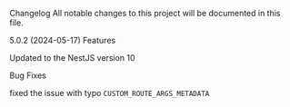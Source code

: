 Changelog
All notable changes to this project will be documented in this file.

5.0.2 (2024-05-17)
Features

Updated to the NestJS version 10

Bug Fixes

fixed the issue with typo `CUSTOM_ROUTE_ARGS_METADATA`